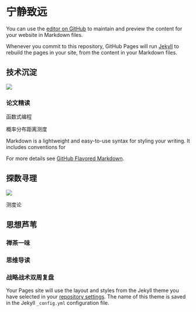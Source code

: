 # 宁静致远

You can use the [editor on GitHub](https://github.com/nicolas-chan/nicolas-chan.github.io/edit/main/index.md) to maintain and preview the content for your website in Markdown files.

Whenever you commit to this repository, GitHub Pages will run [Jekyll](https://jekyllrb.com/) to rebuild the pages in your site, from the content in your Markdown files.

## 技术沉淀
![](https://github.com/nicolas-chan/nicolas-chan.github.io/blob/main/supplement/a-comme-amour.jpeg?raw=true)
### 论文精读
函数式编程

概率分布距离测度


Markdown is a lightweight and easy-to-use syntax for styling your writing. It includes conventions for


For more details see [GitHub Flavored Markdown](https://guides.github.com/features/mastering-markdown/).

## 探数寻理
![](https://github.com/nicolas-chan/nicolas-chan.github.io/blob/main/supplement/whisper-of-the-fall.jpg?raw=true)

测度论

## 思想芦苇
### 禅茶一味


### 思维导读

### 战略战术双周复盘

Your Pages site will use the layout and styles from the Jekyll theme you have selected in your [repository settings](https://github.com/nicolas-chan/nicolas-chan.github.io/settings). The name of this theme is saved in the Jekyll `_config.yml` configuration file.

